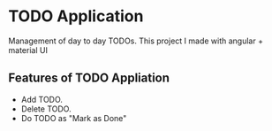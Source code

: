 # TODO Application

Management of day to day TODOs.
This project I made with angular + material UI 

## Features of TODO Appliation

- Add TODO.
- Delete TODO.
- Do TODO as "Mark as Done"
